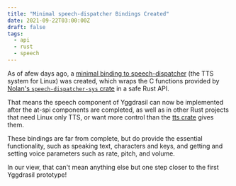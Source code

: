 ```yaml
---
title: "Minimal speech-dispatcher Bindings Created"
date: 2021-09-22T03:00:00Z
draft: false
tags:
  - api
  - rust
  - speech
---
```



As of afew days ago, a [minimal binding to speech-dispatcher][spd-rs] (the TTS system for Linux) was created, which
wraps the C functions provided by [Nolan's `speech-dispatcher-sys` crate][spd-sys] in a safe Rust API.
<!--more-->
That means the
speech component of Yggdrasil can now be implemented after the at-spi components are completed, as well as in other Rust
projects that need Linux only TTS, or want more control than the [tts crate][tts-rs] gives them.

These bindings are far from complete, but do provide the essential functionality, such as speaking text, characters and
keys, and getting and setting voice parameters such as rate, pitch, and volume.

In our view, that can't mean anything else but one step closer to the first Yggdrasil prototype!

[spd-rs]: https://github.com/odilia-app/tts_subsystem
[spd-sys]: https://github.com/ndarilek/speech-dispatcher-sys
    [tts-rs]: https://github.com/ndarilek/tts-rs
